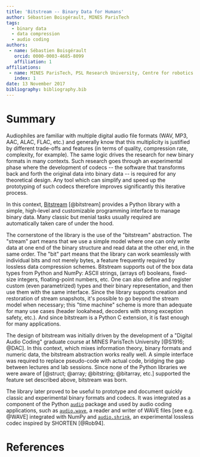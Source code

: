 ```yaml
---
title: 'Bitstream -- Binary Data for Humans'
author: Sébastien Boisgérault, MINES ParisTech
tags:
  - binary data
  - data compression
  - audio coding
authors:
 - name: Sébastien Boisgérault
   orcid: 0000-0003-4685-8099
   affiliation: 1
affiliations:
 - name: MINES ParisTech, PSL Research University, Centre for robotics
   index: 1
date: 13 November 2017
bibliography: bibliography.bib
---
```


# Summary

Audiophiles are familiar with multiple digital
audio file formats (WAV, MP3, AAC, ALAC, FLAC, etc.) and generally 
know that this multiplicity is justified by different trade-offs and features
(in terms of quality, compression rate, complexity, for example).
The same logic drives the research for new binary formats
in many contexts.
Such research goes through an experimental phase where the development of
codecs -- the software that transforms back and forth the original data 
into binary data -- is required for any theoretical design.
Any tool which can simplify and speed up the prototyping 
of such codecs therefore improves significantly this iterative process.

In this context, [Bitstream] 
[@bitstream] provides a Python library with a 
simple, high-level and customizable programming interface 
to manage binary data. 
Many classic but menial tasks usually required
are automatically taken care of under the hood.

The cornerstone of the library is the use of the "bitstream" abstraction.
The "stream" part means that we use a simple model where 
one can only write data at one end of the binary structure 
and read data at the other end, in the same order. 
The "bit" part means that the library can work seamlessly 
with individual bits and not merely bytes, a feature frequently
required by lossless data compression schemes. 
Bitstream supports out of the box data types from Python and NumPy: 
ASCII strings, (arrays of) booleans, fixed-size integers, floating-point numbers,
etc.
One can also define and register custom (even parametrized) types and 
their binary representation,
and then use them with the same interface. 
Since the library supports creation and restoration of stream snapshots,
it's possible to go beyond the stream model when necessary;
this "time machine" scheme is more than adequate for many use cases
(header lookahead, decoders with strong exception safety, etc.).
And since bitstream is a Python C extension, it is fast enough for many
applications.

The design of bitstream was initially driven by the development of 
a "Digital Audio Coding" graduate course at MINES ParisTech University
[@S1916; @DAC].
In this context, which mixes information theory, binary formats and numeric data, 
the bitstream abstraction works really well.
A simple interface was required to replace pseudo-code
with actual code, bridging the gap between lectures and lab sessions.
Since none of the Python libraries we were aware of 
[@struct; @array; @bitstring; @bitarray, etc.] supported
the feature set described above, bitstream was born.

The library later proved to be useful to prototype and document
quickly classic and experimental binary formats and codecs.
It was integrated as a component of the Python [`audio`] package 
and used by audio coding applications,
such as [`audio.wave`], a reader and writer of WAVE files [see e.g. @WAVE]
integrated with NumPy and [`audio.shrink`], an experimental lossless codec 
inspired by SHORTEN [@Rob94].

[Bitstream]: https://github.com/boisgera/bitstream
[`audio`]: https://pypi.python.org/pypi/audio
[`audio.wave`]: https://github.com/boisgera/audio.wave
[`audio.shrink`]: https://github.com/boisgera/audio.shrink

[struct]: https://docs.python.org/2/library/struct.html
[array]: https://docs.python.org/2/library/array.html
[bitstring]: https://pypi.python.org/pypi/bitstring
[bitarray]: https://pypi.python.org/pypi/bitarray
 
# References

